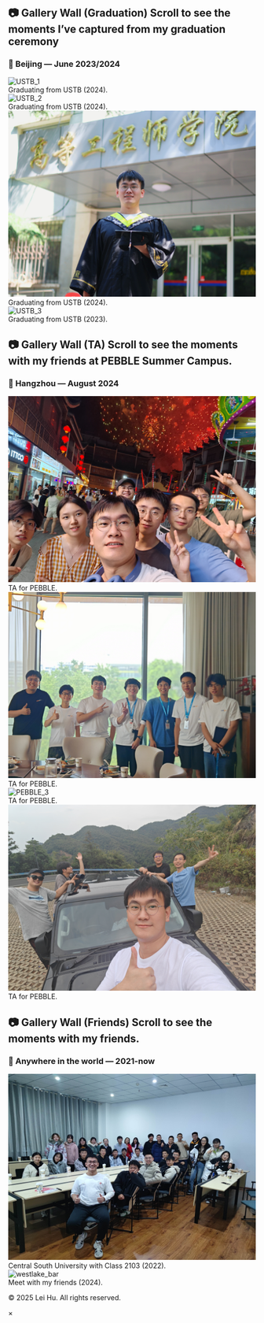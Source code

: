 <!DOCTYPE html>
<html lang="en">
<head>
  <meta charset="UTF-8" />
  <meta name="viewport" content="width=device-width, initial-scale=1" />
  <link rel="stylesheet" href="misc_style.css" />
</head>

<body>
    <main class="misc-main">
        <div class="misc-container">
          <section class="gallery-wall">
            <h2 class="section-title">
              <span class="emoji">📷</span> <span class="text-glow">Gallery Wall (Graduation)</span>
              <span class="subtitle">Scroll to see the moments I’ve captured from my graduation ceremony</span>
            </h2>
             <!-- -->
             <!-- Photography Section -->
            <div class="album-scroll">
              <div class="album">
                <h3>📍 Beijing — June 2023/2024</h3>
                <div class="photo-collection">
                    <div class="photo-frame">
                        <img src="../images/ustb_graduation_1.png" alt="USTB_1" />
                        <div class="photo-tag">Graduating from USTB (2024).</div>
                      </div>
                      <div class="photo-frame">
                        <img src="../images/ustb_graduation_2.jpg" alt="USTB_2" />
                        <div class="photo-tag">Graduating from USTB (2024).</div>
                      </div>
                      <div class="photo-frame">
                        <img src="../images/ustb_graduation_4.jpg" alt="USTB_4" />
                        <div class="photo-tag">Graduating from USTB (2024).</div>
                      </div>
                      <div class="photo-frame">
                        <img src="../images/ustb_graduation_3.jpg" alt="USTB_3" />
                        <div class="photo-tag">Graduating from USTB (2023).</div>
                      </div>
                </div>
              </div>
              <!-- -->
             <!-- Photography Section -->
              </div>
          </section>
          <!-- Section -->
          <section class="study-table">
            <h2 class="section-title">
                <span class="emoji">📷</span> <span class="text-glow">Gallery Wall (TA)</span>
                <span class="subtitle">Scroll to see the moments with my friends at PEBBLE Summer Campus.</span>
              </h2>
            <div class="note-grid">
               <!-- -->
             <!-- Photography Section -->
            </div>
            <div class="album-scroll">
              <div class="album">
                <h3>📍 Hangzhou — August 2024</h3>
                <div class="photo-collection">
                    <div class="photo-frame">
                        <img src="../images/PEBBLE_2024_1.jpg" alt="PEBBLE_1" />
                        <div class="photo-tag">TA for PEBBLE.</div>
                      </div>
                      <div class="photo-frame">
                        <img src="../images/PEBBLE_2024_2.jpg" alt="PEBBLE_2" />
                        <div class="photo-tag">TA for PEBBLE.</div>
                      </div>
                      <div class="photo-frame">
                        <img src="../images/PEBBLE_2024_3.jpg" alt="PEBBLE_3" />
                        <div class="photo-tag">TA for PEBBLE.</div>
                      </div>
                      <div class="photo-frame">
                        <img src="../images/PEBBLE_2024_4.jpg" alt="PEBBLE_4" />
                        <div class="photo-tag">TA for PEBBLE.</div>
                      </div>
                </div>
              </div>
          </section>
          <!-- Study Notes Section -->
          <section class="study-table">
            <h2 class="section-title">
                <span class="emoji">📷</span> <span class="text-glow">Gallery Wall (Friends)</span>
                <span class="subtitle">Scroll to see the moments with my friends.</span>
              </h2>
            <div class="note-grid">
               <!-- -->
             <!-- Photography Section -->
            </div>
            <div class="album-scroll">
              <div class="album">
                <h3>📍 Anywhere in the world — 2021-now</h3>
                <div class="photo-collection">
                    <div class="photo-frame">
                        <img src="../images/csu_2103.jpg" alt="csu_2103" />
                        <div class="photo-tag">Central South University with Class 2103 (2022).</div>
                      </div>
                    <div class="photo-frame">
                        <img src="../images/westlake_bar.jpg" alt="westlake_bar" />
                        <div class="photo-tag">Meet with my friends (2024).</div>
                      </div>
                </div>
              </div>
          </section>
        </div>
    </main>
    <footer>
        <p>&copy; 2025 Lei Hu. All rights reserved.</p>
    </footer>
    <div id="photo-modal" class="modal">
      <span class="modal-close">&times;</span>
      <img class="modal-content" id="modal-img">
    </div>
    <script src="misc.js"></script>

</body>
</html>